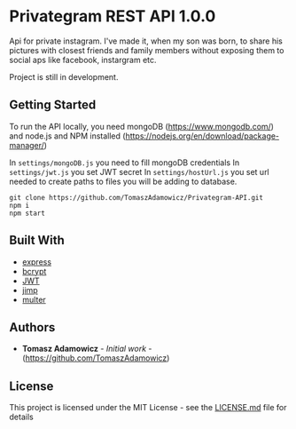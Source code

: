 # Privategram REST API 1.0.0

Api for private instagram. I've made it, when my son was born, to share his pictures with closest friends and family members without exposing them to social aps like facebook, instargram etc.

Project is still in development. 

## Getting Started

To run the API locally, you need mongoDB (https://www.mongodb.com/) and node.js and NPM installed (https://nodejs.org/en/download/package-manager/)

In ``` settings/mongoDB.js ``` you need to fill mongoDB credentials
In ``` settings/jwt.js ``` you set JWT secret
In ``` settings/hostUrl.js ``` you set url needed to create paths to files you will be adding to database.

```
git clone https://github.com/TomaszAdamowicz/Privategram-API.git
npm i
npm start

```
## Built With

* [express](https://expressjs.com/)
* [bcrypt](https://www.npmjs.com/package/bcrypt) 
* [JWT](https://www.npmjs.com/package/jsonwebtoken)
* [jimp](https://www.npmjs.com/package/jimp)
* [multer](https://www.npmjs.com/package/multer)

## Authors

* **Tomasz Adamowicz** - *Initial work* - (https://github.com/TomaszAdamowicz)

## License

This project is licensed under the MIT License - see the [LICENSE.md](LICENSE.md) file for details
